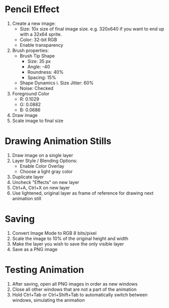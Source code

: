 # Pencil Effect

1. Create a new image:
   * Size: 10x size of final image size. e.g. 320x640 if you want to end up with a 32x64 sprite.
   * Color: 32-bit RGB
   * Enable transparency
2. Brush properties:
   * Brush Tip Shape
      * Size: 35 px
      * Angle: -40
      * Roundness: 40%
      * Spacing: 15%
   * Shape Dynamics
      i. Size Jitter: 60%
   * Noise: Checked
3. Foreground Color
   * R: 0.1029
   * G: 0.0882
   * B: 0.0686
4. Draw image
5. Scale image to final size

# Drawing Animation Stills

1. Draw image on a single layer
2. Layer Style / Blending Options:
   * Enable Color Overlay
   * Choose a light gray color
3. Duplicate layer
4. Uncheck "Effects" on new layer
5. Ctrl+A, Ctrl+X on new layer
6. Use lightened, original layer as frame of reference for drawing next animation still

# Saving

1. Convert Image Mode to RGB 8 bits/pixel
2. Scale the image to 10% of the original height and width
3. Make the layer you wish to save the only visible layer
4. Save as a PNG image

# Testing Animation

1. After saving, open all PNG images in order as new windows
2. Close all other windows that are not a part of the animation
2. Hold Ctrl+Tab or Ctrl+Shift+Tab to automatically switch between windows, simulating the animation
